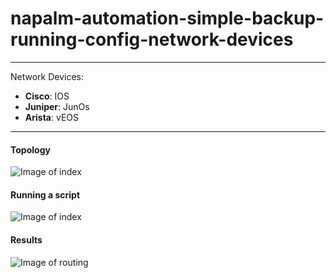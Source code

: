 # napalm-automation-simple-backup-running-config-network-devices

___

Network Devices:
- **Cisco**: IOS
- **Juniper**: JunOs
- **Arista**: vEOS
___

#### Topology
![Image of index](https://drive.google.com/uc?export=view&id=11cp_2IU4Ky45Cfe35Nfze_cvOkMX_tet)

#### Running a script
![Image of index](https://drive.google.com/uc?export=view&id=1m2jhTk1Id0bHzjbHUrcJfZsv9Cz1Sig6)

#### Results
![Image of routing](https://drive.google.com/uc?export=view&id=15-yhGMZiOV4HQw_gRgDYuwYOxluzLcsC)

